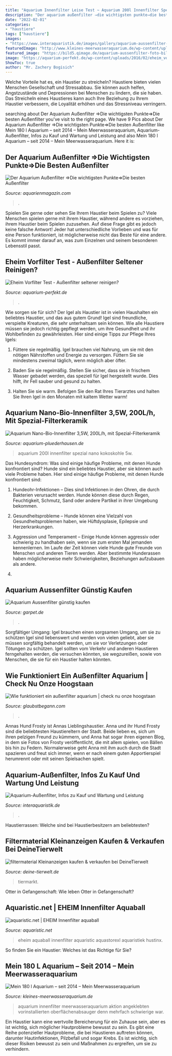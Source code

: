 ```yaml
---
title: "Aquarium Innenfilter Leise Test ~ Aquarium 200l Innenfilter Spezial Nano Kokoskohle 5w"
description: "Der aquarium außenfilter ⇒die wichtigsten punkte⇒die besten außenfilter"
date: "2022-02-01"
categories:
- "haustiere"
tags: ["haustiere"]
images:
- "https://www.interaquaristik.de/images/gallery/aquarium-aussenfilter-2.jpg"
featuredImage: "http://www.kleines-meerwasseraquarium.de/wp-content/uploads/2013/10/Filter-590x393.jpg"
featured_image: "https://bild5.qimage.de/aquarium-aussenfilter-foto-bild-124618745.jpg"
image: "https://aquarium-perfekt.de/wp-content/uploads/2016/02/eheim_vorfilter_aussenfilter_ansaugstutzen.jpg"
ShowToc: true
author: "Mr. Zachery Bogisich"
---
```



Welche Vorteile hat es, ein Haustier zu streicheln?
Haustiere bieten vielen Menschen Gesellschaft und Stressabbau. Sie können auch helfen, Angstzustände und Depressionen bei Menschen zu lindern, die sie haben. Das Streicheln eines Haustieres kann auch Ihre Beziehung zu Ihrem Haustier verbessern, die Loyalität erhöhen und das Stressniveau verringern.

	

		
searching about Der Aquarium Außenfilter ⇒Die wichtigsten Punkte⇒Die besten Außenfilter you've visit to the right page. We have 9 Pics about Der Aquarium Außenfilter ⇒Die wichtigsten Punkte⇒Die besten Außenfilter like Mein 180 l Aquarium – seit 2014 – Mein Meerwasseraquarium, Aquarium-Außenfilter, Infos zu Kauf und Wartung und Leistung and also Mein 180 l Aquarium – seit 2014 – Mein Meerwasseraquarium. Here it is:
		
    
## Der Aquarium Außenfilter ⇒Die Wichtigsten Punkte⇒Die Besten Außenfilter

<img loading=lazy src="https://cdn.shortpixel.ai/client/q_lqip,ret_wait/https://aquarienmagazin.com/wp-content/uploads/2019/01/Außenfilter-mit-Einsätzen-Thumbnail-1030x750.jpg" onerror="this.onerror=null;this.src='https://tse2.mm.bing.net/th?id=OIP.uuI2b6OuZ1GI59G8bql8JAHaFZ&amp;pid=15.1';" alt="Der Aquarium Außenfilter ⇒Die wichtigsten Punkte⇒Die besten Außenfilter">

_Source: aquarienmagazin.com_

>. 

	

Spielen Sie gerne oder sehen Sie Ihrem Haustier beim Spielen zu?
Viele Menschen spielen gerne mit ihrem Haustier, während andere es vorziehen, ihrem Haustier beim Spielen zuzusehen. Auf diese Frage gibt es jedoch keine falsche Antwort! Jeder hat unterschiedliche Vorlieben und was für eine Person funktioniert, ist möglicherweise nicht das Beste für eine andere. Es kommt immer darauf an, was zum Einzelnen und seinem besonderen Lebensstil passt.

    
## Eheim Vorfilter Test - Außenfilter Seltener Reinigen?

<img loading=lazy src="https://aquarium-perfekt.de/wp-content/uploads/2016/02/eheim_vorfilter_aussenfilter_ansaugstutzen.jpg" onerror="this.onerror=null;this.src='https://tse1.mm.bing.net/th?id=OIP.DJKMWSY_EigCP9Ox2glEIgHaFj&amp;pid=15.1';" alt="Eheim Vorfilter Test - Außenfilter seltener reinigen?">

_Source: aquarium-perfekt.de_

>. 

	

Wie sorgen sie für sich?
Der Igel als Haustier ist in vielen Haushalten ein beliebtes Haustier, und das aus gutem Grund! Igel sind freundliche, verspielte Kreaturen, die sehr unterhaltsam sein können. Wie alle Haustiere müssen sie jedoch richtig gepflegt werden, um ihre Gesundheit und ihr Wohlbefinden zu gewährleisten. Hier sind einige Tipps zur Pflege Ihres Igels:
1) Füttere sie regelmäßig. Igel brauchen viel Nahrung, um sie mit den nötigen Nährstoffen und Energie zu versorgen. Füttern Sie sie mindestens zweimal täglich, wenn möglich aber öfter.

2) Baden Sie sie regelmäßig. Stellen Sie sicher, dass sie in frischem Wasser gebadet werden, das speziell für Igel hergestellt wurde. Dies hilft, ihr Fell sauber und gesund zu halten.

3) Halten Sie sie warm. Befolgen Sie den Rat Ihres Tierarztes und halten Sie Ihren Igel in den Monaten mit kaltem Wetter warm!

    
## Aquarium Nano-Bio-Innenfilter 3,5W, 200L/h, Mit Spezial-Filterkeramik

<img loading=lazy src="https://aquarium-pluederhausen.de/media/image/product/5418/lg/aquarium-nano-bio-innenfilter-35w-200l-h-mit-spezial-filterkeramik-kokoskohle~2.jpg" onerror="this.onerror=null;this.src='https://tse1.mm.bing.net/th?id=OIP.z4H-83GbdsMQvl-OFSeN1wHaHa&amp;pid=15.1';" alt="Aquarium Nano-Bio-Innenfilter 3,5W, 200L/h, mit Spezial-Filterkeramik">

_Source: aquarium-pluederhausen.de_

>aquarium 200l innenfilter spezial nano kokoskohle 5w. 

	

Das Hundesyndrom: Was sind einige häufige Probleme, mit denen Hunde konfrontiert sind?
Hunde sind ein beliebtes Haustier, aber sie können auch viele Probleme haben. Hier sind einige häufige Probleme, mit denen Hunde konfrontiert sind:
1. Hundeohr-Infektionen – Dies sind Infektionen in den Ohren, die durch Bakterien verursacht werden. Hunde können diese durch Regen, Feuchtigkeit, Schmutz, Sand oder andere Partikel in ihrer Umgebung bekommen.

2. Gesundheitsprobleme – Hunde können eine Vielzahl von Gesundheitsproblemen haben, wie Hüftdysplasie, Epilepsie und Herzerkrankungen.

3. Aggression und Temperament – Einige Hunde können aggressiv oder schwierig zu handhaben sein, wenn sie zum ersten Mal jemanden kennenlernen. Im Laufe der Zeit können viele Hunde gute Freunde von Menschen und anderen Tieren werden. Aber bestimmte Hunderassen haben möglicherweise mehr Schwierigkeiten, Beziehungen aufzubauen als andere.

4.

    
## Aquarium Aussenfilter Günstig Kaufen

<img loading=lazy src="https://www.garpet.de/media/image/product/4397/lg/aquarium-aussenfilter-inkl-filtermedien~5.jpg" onerror="this.onerror=null;this.src='https://tse2.mm.bing.net/th?id=OIP.cArsRRbf-jSTBpoTNzqqOQHaHa&amp;pid=15.1';" alt="Aquarium Aussenfilter günstig kaufen">

_Source: garpet.de_

>. 

	

Sorgfältiger Umgang: Igel brauchen einen sorgsamen Umgang, um sie zu schützen
Igel sind liebenswert und werden von vielen geliebt, aber sie müssen sorgfältig behandelt werden, um sie vor Verletzungen oder Tötungen zu schützen. Igel sollten vom Verkehr und anderen Haustieren ferngehalten werden, die versuchen könnten, sie wegzureißen, sowie von Menschen, die sie für ein Haustier halten könnten.

    
## Wie Funktioniert Ein Außenfilter Aquarium | Check Nu Onze Hoogstaan

<img loading=lazy src="https://glaubstbegann.com/rbvm/NPbkOc9j6JIAc86xtMtkOAHaFn.jpg" onerror="this.onerror=null;this.src='https://tse4.mm.bing.net/th?id=OIP.KeowD__HVlqtISf6qZYJNgAAAA&amp;pid=15.1';" alt="Wie funktioniert ein außenfilter aquarium | check nu onze hoogstaan">

_Source: glaubstbegann.com_

>. 

	

Annas Hund Frosty ist Annas Lieblingshaustier.
Anna und ihr Hund Frosty sind die beliebtesten Haustiereltern der Stadt. Beide lieben es, sich um ihren pelzigen Freund zu kümmern, und Anna hat sogar ihren eigenen Blog, in dem sie Fotos von Frosty veröffentlicht, die mit allem spielen, von Bällen bis hin zu Federn. Normalerweise geht Anna mit ihm auch durch die Stadt spazieren und freut sich immer, wenn er nach einem guten Apportierspiel herumrennt oder mit seinen Spielsachen spielt.

    
## Aquarium-Außenfilter, Infos Zu Kauf Und Wartung Und Leistung

<img loading=lazy src="https://www.interaquaristik.de/images/gallery/aquarium-aussenfilter-2.jpg" onerror="this.onerror=null;this.src='https://tse2.mm.bing.net/th?id=OIP.rMiLDf_phHk2h57fz6ujwwHaLI&amp;pid=15.1';" alt="Aquarium-Außenfilter, Infos zu Kauf und Wartung und Leistung">

_Source: interaquaristik.de_

>. 

	

Haustierrassen: Welche sind bei Haustierbesitzern am beliebtesten?

    
## Filtermaterial Kleinanzeigen Kaufen &amp; Verkaufen Bei DeineTierwelt

<img loading=lazy src="https://bild5.qimage.de/aquarium-aussenfilter-foto-bild-124618745.jpg" onerror="this.onerror=null;this.src='https://tse4.mm.bing.net/th?id=OIP.OJhOQbGEN8gh_mfk95qcNwFOC7&amp;pid=15.1';" alt="filtermaterial Kleinanzeigen kaufen &amp; verkaufen bei DeineTierwelt">

_Source: deine-tierwelt.de_

>tiermarkt. 

	

Otter in Gefangenschaft: Wie leben Otter in Gefangenschaft?

    
## Aquaristic.net | EHEIM Innenfilter Aquaball

<img loading=lazy src="https://www.aquaristic.net/out/pictures/master/product/1/eheim-innenfilter-aquaball-alle.jpg" onerror="this.onerror=null;this.src='https://tse1.mm.bing.net/th?id=OIP.gcGeUQfZwAM9J3tXXz3LmAHaG6&amp;pid=15.1';" alt="aquaristic.net | EHEIM Innenfilter aquaball">

_Source: aquaristic.net_

>eheim aquaball innenfilter aquaristic aquastorexl aquaristiek hustinx. 

	

So finden Sie ein Haustier: Welches ist das Richtige für Sie?

    
## Mein 180 L Aquarium – Seit 2014 – Mein Meerwasseraquarium

<img loading=lazy src="http://www.kleines-meerwasseraquarium.de/wp-content/uploads/2013/10/Filter-590x393.jpg" onerror="this.onerror=null;this.src='https://tse2.mm.bing.net/th?id=OIP.WsGFG4IWA-WgnMWVn9C_DwHaE7&amp;pid=15.1';" alt="Mein 180 l Aquarium – seit 2014 – Mein Meerwasseraquarium">

_Source: kleines-meerwasseraquarium.de_

>aquarium innenfilter meerwasseraquarium aktion angeklebten vorinstallierten oberflächenabsauger denn mehrfach schwierige war. 

	

Ein Haustier kann eine wertvolle Bereicherung für ein Zuhause sein, aber es ist wichtig, sich möglicher Hautprobleme bewusst zu sein.
Es gibt eine Reihe potenzieller Hautprobleme, die bei Haustieren auftreten können, darunter Hautinfektionen, Pilzbefall und sogar Krebs. Es ist wichtig, sich dieser Risiken bewusst zu sein und Maßnahmen zu ergreifen, um sie zu verhindern.


